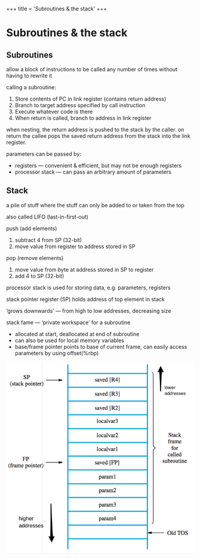 +++
title = 'Subroutines & the stack'
+++
# Subroutines & the stack
## Subroutines

allow a block of instructions to be called any number of times without having to rewrite it

calling a subroutine:
1. Store contents of PC in link register (contains return address)
2. Branch to target address specified by call instruction
3. Execute whatever code is there
4. When return is called, branch to address in link register

when nesting, the return address is pushed to the stack by the caller. on return the callee pops the saved return address from the stack into the link register.

parameters can be passed by:

- registers — convenient & efficient, but may not be enough registers
- processor stack — can pass an arbitrary amount of parameters

## Stack
a pile of stuff where the stuff can only be added to or taken from the top

also called LIFO (last-in-first-out)

push (add elements)
1. subtract 4 from SP (32-bit)
2. move value from register to address stored in SP

pop (remove elements)
1. move value from byte at address stored in SP to register
2. add 4 to SP (32-bit)

processor stack is used for storing data, e.g. parameters, registers

stack pointer register (SP) holds address of top element in stack

‘grows downwards’ — from high to low addresses, decreasing size

stack fame — ‘private workspace’ for a subroutine

- allocated at start, deallocated at end of subroutine
- can also be used for local memory variables
- base/frame pointer points to base of current frame, can easily access parameters by using offset(%rbp)

![screenshot.png](screenshot-24.png)
